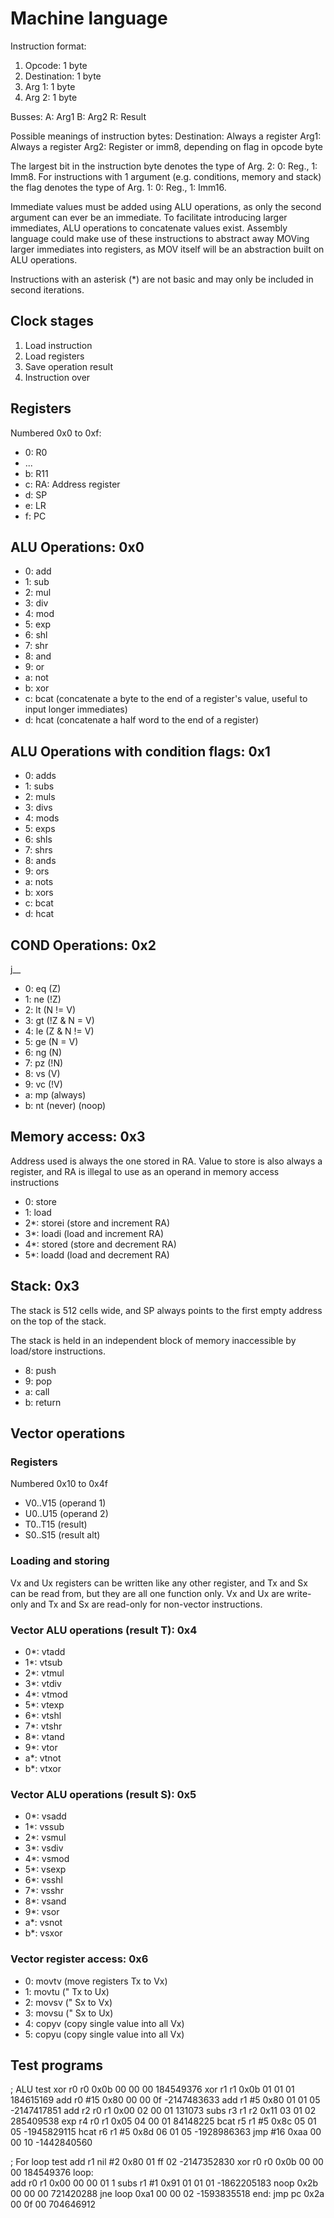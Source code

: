 # Machine language

Instruction format:
1. Opcode:      1 byte
2. Destination: 1 byte
3. Arg 1:       1 byte
4. Arg 2:       1 byte

Busses:
A: Arg1
B: Arg2
R: Result

Possible meanings of instruction bytes:
Destination: Always a register
Arg1: Always a register
Arg2: Register or imm8, depending on flag in opcode byte

The largest bit in the instruction byte denotes the type of Arg. 2: 0: Reg., 1: Imm8.
For instructions with 1 argument (e.g. conditions, memory and stack) the flag denotes the type
of Arg. 1: 0: Reg., 1: Imm16.

Immediate values must be added using ALU operations, as only the second argument can ever be an immediate.
To facilitate introducing larger immediates, ALU operations to concatenate values exist. Assembly language could make use of these instructions to abstract away MOVing larger immediates into registers, as MOV itself will be an abstraction built on ALU operations.

Instructions with an asterisk (*) are not basic and may only be included in second iterations.

## Clock stages
1. Load instruction
2. Load registers
3. Save operation result
4. Instruction over

## Registers
Numbered 0x0 to 0xf:
- 0: R0
- ...
- b: R11
- c: RA: Address register
- d: SP
- e: LR
- f: PC

## ALU Operations: 0x0
- 0: add
- 1: sub
- 2: mul
- 3: div
- 4: mod
- 5: exp
- 6: shl
- 7: shr
- 8: and
- 9: or
- a: not
- b: xor
- c: bcat (concatenate a byte to the end of a register's value, useful to input longer immediates)
- d: hcat (concatenate a half word to the end of a register)

## ALU Operations with condition flags: 0x1
- 0: adds
- 1: subs
- 2: muls
- 3: divs
- 4: mods
- 5: exps
- 6: shls
- 7: shrs
- 8: ands
- 9: ors
- a: nots
- b: xors
- c: bcat
- d: hcat

## COND Operations: 0x2
j__
- 0: eq (Z)
- 1: ne (!Z)
- 2: lt (N != V)
- 3: gt (!Z & N = V)
- 4: le (Z & N != V)
- 5: ge (N = V)
- 6: ng (N)
- 7: pz (!N)
- 8: vs (V)
- 9: vc (!V)
- a: mp (always)
- b: nt (never) (noop)

## Memory access: 0x3
Address used is always the one stored in RA.
Value to store is also always a register, and RA is illegal to use as an operand in memory access instructions

- 0: store
- 1: load
- 2*: storei (store and increment RA)
- 3*: loadi (load and increment RA)
- 4*: stored (store and decrement RA)
- 5*: loadd (load and decrement RA)

## Stack: 0x3

The stack is 512 cells wide, and SP always points to the first empty address
on the top of the stack.

The stack is held in an independent block of memory inaccessible by load/store
instructions.

- 8: push
- 9: pop
- a: call
- b: return

## Vector operations
### Registers
Numbered 0x10 to 0x4f
- V0..V15 (operand 1)
- U0..U15 (operand 2)
- T0..T15 (result)
- S0..S15 (result alt)

### Loading and storing
Vx and Ux registers can be written like any other register, and Tx and Sx can be read from, but they are all
one function only. Vx and Ux are write-only and Tx and Sx are read-only for non-vector instructions.

### Vector ALU operations (result T): 0x4
- 0*: vtadd
- 1*: vtsub
- 2*: vtmul
- 3*: vtdiv
- 4*: vtmod
- 5*: vtexp
- 6*: vtshl
- 7*: vtshr
- 8*: vtand
- 9*: vtor
- a*: vtnot
- b*: vtxor

### Vector ALU operations (result S): 0x5
- 0*: vsadd
- 1*: vssub
- 2*: vsmul
- 3*: vsdiv
- 4*: vsmod
- 5*: vsexp
- 6*: vsshl
- 7*: vsshr
- 8*: vsand
- 9*: vsor
- a*: vsnot
- b*: vsxor

### Vector register access: 0x6
- 0: movtv (move registers Tx to Vx)
- 1: movtu (" Tx to Ux)
- 2: movsv (" Sx to Vx)
- 3: movsu (" Sx to Ux)
- 4: copyv (copy single value into all Vx)
- 5: copyu (copy single value into all Vx)

## Test programs
; ALU test
xor r0 r0       0x0b 00 00 00   184549376
xor r1 r1       0x0b 01 01 01   184615169
add r0 #15      0x80 00 00 0f   -2147483633
add r1 #5       0x80 01 01 05   -2147417851
add r2 r0 r1    0x00 02 00 01   131073
subs r3 r1 r2   0x11 03 01 02   285409538
exp r4 r0 r1    0x05 04 00 01   84148225
bcat r5 r1 #5   0x8c 05 01 05   -1945829115
hcat r6 r1 #5   0x8d 06 01 05   -1928986363
jmp #16         0xaa 00 00 10   -1442840560

; For loop test
add r1 nil #2       0x80 01 ff 02   -2147352830
xor r0 r0           0x0b 00 00 00   184549376
loop:               
    add r0 r1       0x00 00 00 01   1
    subs r1 #1      0x91 01 01 01   -1862205183
    noop            0x2b 00 00 00   721420288
    jne loop        0xa1 00 00 02   -1593835518
end:
jmp pc              0x2a 00 0f 00   704646912